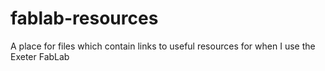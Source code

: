# fablab-resources
A place for files which contain links to useful resources for when I use the Exeter FabLab
